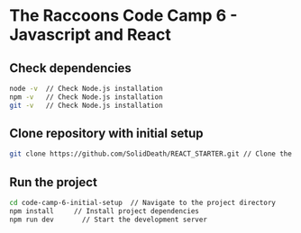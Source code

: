 # The Raccoons Code Camp 6 - Javascript and React

## Check dependencies

```bash
node -v  // Check Node.js installation
npm -v   // Check Node.js installation
git -v   // Check Node.js installation
```

## Clone repository with initial setup

```bash
git clone https://github.com/SolidDeath/REACT_STARTER.git // Clone the repository
```

## Run the project

```bash
cd code-camp-6-initial-setup  // Navigate to the project directory
npm install     // Install project dependencies
npm run dev       // Start the development server
```
